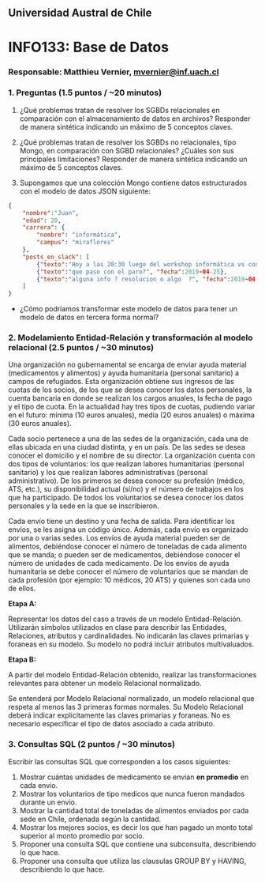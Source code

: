 ## Universidad Austral de Chile

# INFO133: Base de Datos

### Responsable: Matthieu Vernier, mvernier@inf.uach.cl

### 1. Preguntas (1.5 puntos / ~20 minutos)

1. ¿Qué problemas tratan de resolver los SGBDs relacionales en comparación con el almacenamiento de datos en archivos? Responder de manera sintética indicando un máximo de 5 conceptos claves.

1. ¿Qué problemas tratan de resolver los SGBDs no relacionales, tipo Mongo, en comparación con SGBD relacionales? ¿Cuáles son sus principales limitaciones? Responder de manera sintética indicando un máximo de 5 conceptos claves.

1. Supongamos que una colección Mongo contiene datos estructurados con el modelo de datos JSON siguiente:

```json
{
    "nombre":"Juan",
    "edad": 20,
    "carrera": {
        "nombre": "informática",
        "campus": "miraflores"
    },
    "posts_en_slack": [
        {"texto":"Hoy a las 20:30 luego del workshop informática vs contru b , esperamos su apoyo ,gracias.", "fecha":2019-05-01},
        {"texto":"que paso con el paro?", "fecha":2019-04-25},
        {"texto":"alguna info ? resolucion o algo  ?", "fecha":2019-04-20}
    ]
}
```

- ¿Cómo podriamos transformar este modelo de datos para tener un modelo de datos en tercera forma normal?


### 2. Modelamiento Entidad-Relación y transformación al modelo relacional (2.5 puntos / ~30 minutos)

Una organización no gubernamental se encarga de enviar ayuda material (medicamentos y alimentos) y ayuda humanitaria (personal sanitario) a campos de refugiados. Esta organización obtiene sus ingresos de
las cuotas de los socios, de los que se desea conocer los datos personales, la cuenta bancaria en donde se realizan los cargos anuales, la fecha de pago y el tipo de cuota. En la actualidad hay tres tipos de cuotas, pudiendo variar en el futuro: mínima (10 euros anuales), media (20 euros anuales) o máxima (30 euros anuales).

Cada socio pertenece a una de las sedes de la organización, cada una de ellas ubicada en una ciudad distinta, y en un país. De las sedes se desea conocer el domicilio y el nombre de su director.
La organización cuenta con dos tipos de voluntarios: los que realizan labores humanitarias (personal sanitario) y los que realizan labores administrativas (personal administrativo). De los primeros se desea conocer su profesión (médico, ATS, etc.), su disponibilidad actual (sí/no) y el número de trabajos en los que ha participado. De todos los voluntarios se desea conocer los datos personales y la sede en la que se inscribieron.

Cada envío tiene un destino y una fecha de salida. Para identificar los envíos, se les asigna un código único. Además, cada envío es organizado por una o varias sedes. Los envíos de ayuda material pueden ser de alimentos, debiéndose conocer el número de toneladas de cada alimento que se manda; o pueden ser de medicamentos, debiéndose conocer el número de unidades de cada medicamento. De los envíos de ayuda
humanitaria se debe conocer el número de voluntarios que se mandan de cada profesión (por ejemplo: 10 médicos, 20 ATS) y quienes son cada uno de ellos.

**Etapa A:**

Representar los datos del caso a través de un modelo Entidad-Relación. Utilizarán símbolos utilizados en clase para describir las Entidades, Relaciones, atributos y cardinalidades. 
No indicarán las claves primarias y foraneas en su modelo. Su modelo no podrá incluir atributos multivaluados.

**Etapa B:**

A partir del modelo Entidad-Relación obtenido, realizar las transformaciones relevantes para obtener un modelo Relacional normalizado.

Se entenderá por Modelo Relacional normalizado, un modelo relacional que respeta al menos las 3 primeras formas normales.
Su Modelo Relacional deberá indicar explicitamente las claves primarias y foraneas. No es necesario especificar el tipo de datos asociado a cada atributo.

### 3. Consultas SQL (2 puntos / ~30 minutos)

Escribir las consultas SQL que corresponden a los casos siguientes:

1. Mostrar cuántas unidades de medicamento se envian __en promedio__ en cada envio.
1. Mostrar los voluntarios de tipo medicos que nunca fueron mandados durante un envio.
1. Mostrar la cantidad total de toneladas de alimentos enviados por cada sede en Chile, ordenada según la cantidad.
1. Mostrar los mejores socios, es decir los que han pagado un monto total superior al monto promedio por socio.
1. Proponer una consulta SQL que contiene una subconsulta, describiendo lo que hace.
1. Proponer una consulta que utiliza las clausulas GROUP BY y HAVING, describiendo lo que hace. 




